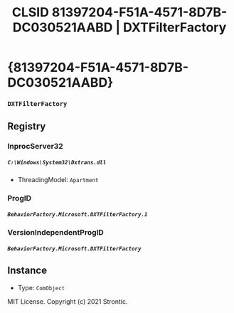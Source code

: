 ﻿---
title: "CLSID 81397204-F51A-4571-8D7B-DC030521AABD | DXTFilterFactory"
excerpt: What is COM-Object CLSID 81397204-F51A-4571-8D7B-DC030521AABD?
---

# {81397204-F51A-4571-8D7B-DC030521AABD}

### `DXTFilterFactory`

## Registry


### InprocServer32

##### `C:\Windows\System32\Dxtrans.dll`
* ThreadingModel: `Apartment`

### ProgID

##### `BehaviorFactory.Microsoft.DXTFilterFactory.1`

### VersionIndependentProgID

##### `BehaviorFactory.Microsoft.DXTFilterFactory`

## Instance

* Type: `ComObject`

MIT License. Copyright (c) 2021 Strontic.


